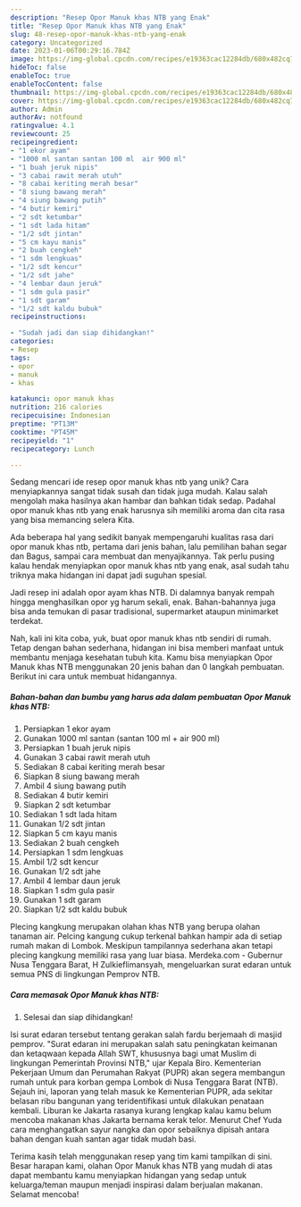 ```yaml
---
description: "Resep Opor Manuk khas NTB yang Enak"
title: "Resep Opor Manuk khas NTB yang Enak"
slug: 48-resep-opor-manuk-khas-ntb-yang-enak
category: Uncategorized
date: 2023-01-06T00:29:16.784Z
image: https://img-global.cpcdn.com/recipes/e19363cac12284db/680x482cq70/opor-manuk-khas-ntb-foto-resep-utama.jpg
hideToc: false
enableToc: true
enableTocContent: false
thumbnail: https://img-global.cpcdn.com/recipes/e19363cac12284db/680x482cq70/opor-manuk-khas-ntb-foto-resep-utama.jpg
cover: https://img-global.cpcdn.com/recipes/e19363cac12284db/680x482cq70/opor-manuk-khas-ntb-foto-resep-utama.jpg
author: Admin
authorAv: notfound
ratingvalue: 4.1
reviewcount: 25
recipeingredient:
- "1 ekor ayam"
- "1000 ml santan santan 100 ml  air 900 ml"
- "1 buah jeruk nipis"
- "3 cabai rawit merah utuh"
- "8 cabai keriting merah besar"
- "8 siung bawang merah"
- "4 siung bawang putih"
- "4 butir kemiri"
- "2 sdt ketumbar"
- "1 sdt lada hitam"
- "1/2 sdt jintan"
- "5 cm kayu manis"
- "2 buah cengkeh"
- "1 sdm lengkuas"
- "1/2 sdt kencur"
- "1/2 sdt jahe"
- "4 lembar daun jeruk"
- "1 sdm gula pasir"
- "1 sdt garam"
- "1/2 sdt kaldu bubuk"
recipeinstructions:

- "Sudah jadi dan siap dihidangkan!"
categories:
- Resep
tags:
- opor
- manuk
- khas

katakunci: opor manuk khas 
nutrition: 216 calories
recipecuisine: Indonesian
preptime: "PT13M"
cooktime: "PT45M"
recipeyield: "1"
recipecategory: Lunch

---
```





Sedang mencari ide resep opor manuk khas ntb yang unik? Cara menyiapkannya sangat tidak susah dan tidak juga mudah. Kalau salah mengolah maka hasilnya akan hambar dan bahkan tidak sedap. Padahal opor manuk khas ntb yang enak harusnya sih memiliki aroma dan cita rasa yang bisa memancing selera Kita.





Ada beberapa hal yang sedikit banyak mempengaruhi kualitas rasa dari opor manuk khas ntb, pertama dari jenis bahan, lalu pemilihan bahan segar dan Bagus, sampai cara membuat dan menyajikannya. Tak perlu pusing kalau hendak menyiapkan opor manuk khas ntb yang enak,      asal sudah tahu triknya maka hidangan ini dapat jadi suguhan spesial.














Jadi resep ini adalah opor ayam khas NTB. Di dalamnya banyak rempah hingga menghasilkan opor yg harum sekali, enak. Bahan-bahannya juga bisa anda temukan di pasar tradisional, supermarket ataupun minimarket terdekat.






Nah, kali ini kita coba, yuk, buat opor manuk khas ntb sendiri di rumah. Tetap dengan bahan sederhana, hidangan ini bisa memberi manfaat untuk membantu menjaga kesehatan tubuh kita. Kamu bisa menyiapkan Opor Manuk khas NTB menggunakan 20 jenis bahan dan 0 langkah pembuatan. Berikut ini cara untuk membuat hidangannya.

<!--inarticleads1-->

##### Bahan-bahan dan bumbu yang harus ada dalam pembuatan Opor Manuk khas NTB:

1. Persiapkan 1 ekor ayam
1. Gunakan 1000 ml santan (santan 100 ml + air 900 ml)
1. Persiapkan 1 buah jeruk nipis
1. Gunakan 3 cabai rawit merah utuh
1. Sediakan 8 cabai keriting merah besar
1. Siapkan 8 siung bawang merah
1. Ambil 4 siung bawang putih
1. Sediakan 4 butir kemiri
1. Siapkan 2 sdt ketumbar
1. Sediakan 1 sdt lada hitam
1. Gunakan 1/2 sdt jintan
1. Siapkan 5 cm kayu manis
1. Sediakan 2 buah cengkeh
1. Persiapkan 1 sdm lengkuas
1. Ambil 1/2 sdt kencur
1. Gunakan 1/2 sdt jahe
1. Ambil 4 lembar daun jeruk
1. Siapkan 1 sdm gula pasir
1. Gunakan 1 sdt garam
1. Siapkan 1/2 sdt kaldu bubuk


Plecing kangkung merupakan olahan khas NTB yang berupa olahan tanaman air. Pelcing kangung cukup terkenal bahkan hampir ada di setiap rumah makan di Lombok. Meskipun tampilannya sederhana akan tetapi plecing kangkung memiliki rasa yang luar biasa. Merdeka.com - Gubernur Nusa Tenggara Barat, H Zulkieflimansyah, mengeluarkan surat edaran untuk semua PNS di lingkungan Pemprov NTB. 

<!--inarticleads2-->

##### Cara memasak Opor Manuk khas NTB:


1. Selesai dan siap dihidangkan!

Isi surat edaran tersebut tentang gerakan salah fardu berjemaah di masjid pemprov. &#34;Surat edaran ini merupakan salah satu peningkatan keimanan dan ketaqwaan kepada Allah SWT, khususnya bagi umat Muslim di lingkungan Pemerintah Provinsi NTB,&#34; ujar Kepala Biro. Kementerian Pekerjaan Umum dan Perumahan Rakyat (PUPR) akan segera membangun rumah untuk para korban gempa Lombok di Nusa Tenggara Barat (NTB). Sejauh ini, laporan yang telah masuk ke Kementerian PUPR, ada sekitar belasan ribu bangunan yang teridentifikasi untuk dilakukan penataan kembali. Liburan ke Jakarta rasanya kurang lengkap kalau kamu belum mencoba makanan khas Jakarta bernama kerak telor. Menurut Chef Yuda cara menghangatkan sayur nangka dan opor sebaiknya dipisah antara bahan dengan kuah santan agar tidak mudah basi. 

Terima kasih telah menggunakan resep yang tim kami tampilkan di sini. Besar harapan kami, olahan Opor Manuk khas NTB yang mudah di atas dapat membantu kamu menyiapkan hidangan yang sedap untuk keluarga/teman maupun menjadi inspirasi dalam berjualan makanan. Selamat mencoba!
